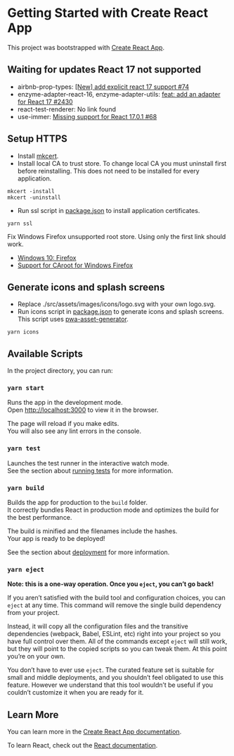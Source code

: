 # Getting Started with Create React App

This project was bootstrapped with [Create React App](https://github.com/facebook/create-react-app).

## Waiting for updates React 17 not supported

- airbnb-prop-types: [[New] add explicit react 17 support #74](https://github.com/airbnb/prop-types/pull/74)
- enzyme-adapter-react-16, enzyme-adapter-utils: [feat: add an adapter for React 17 #2430](https://github.com/enzymejs/enzyme/pull/2430)
- react-test-renderer: No link found
- use-immer: [Missing support for React 17.0.1 #68](https://github.com/immerjs/use-immer/issues/68)

## Setup HTTPS

- Install [mkcert](https://github.com/FiloSottile/mkcert#installation).
- Install local CA to trust store. To change local CA you must uninstall first before reinstalling. This does not need to be installed for every application.

```shell script
mkcert -install
mkcert -uninstall
```

- Run ssl script in [package.json](package.json) to install application certificates.

```shell script
yarn ssl
```

Fix Windows Firefox unsupported root store. Using only the first link should work.

- [Windows 10: Firefox](https://gist.github.com/cecilemuller/9492b848eb8fe46d462abeb26656c4f8#user-content-windows-10-firefox)
- [Support for CAroot for Windows Firefox](https://github.com/FiloSottile/mkcert/issues/259)

## Generate icons and splash screens

- Replace ./src/assets/images/icons/logo.svg with your own logo.svg.
- Run icons script in [package.json](package.json) to generate icons and splash screens. This script uses [pwa-asset-generator](https://github.com/onderceylan/pwa-asset-generator).

```shell script
yarn icons
```

## Available Scripts

In the project directory, you can run:

### `yarn start`

Runs the app in the development mode.\
Open [http://localhost:3000](http://localhost:3000) to view it in the browser.

The page will reload if you make edits.\
You will also see any lint errors in the console.

### `yarn test`

Launches the test runner in the interactive watch mode.\
See the section about [running tests](https://facebook.github.io/create-react-app/docs/running-tests) for more information.

### `yarn build`

Builds the app for production to the `build` folder.\
It correctly bundles React in production mode and optimizes the build for the best performance.

The build is minified and the filenames include the hashes.\
Your app is ready to be deployed!

See the section about [deployment](https://facebook.github.io/create-react-app/docs/deployment) for more information.

### `yarn eject`

**Note: this is a one-way operation. Once you `eject`, you can’t go back!**

If you aren’t satisfied with the build tool and configuration choices, you can `eject` at any time. This command will remove the single build dependency from your project.

Instead, it will copy all the configuration files and the transitive dependencies (webpack, Babel, ESLint, etc) right into your project so you have full control over them. All of the commands except `eject` will still work, but they will point to the copied scripts so you can tweak them. At this point you’re on your own.

You don’t have to ever use `eject`. The curated feature set is suitable for small and middle deployments, and you shouldn’t feel obligated to use this feature. However we understand that this tool wouldn’t be useful if you couldn’t customize it when you are ready for it.

## Learn More

You can learn more in the [Create React App documentation](https://facebook.github.io/create-react-app/docs/getting-started).

To learn React, check out the [React documentation](https://reactjs.org/).

